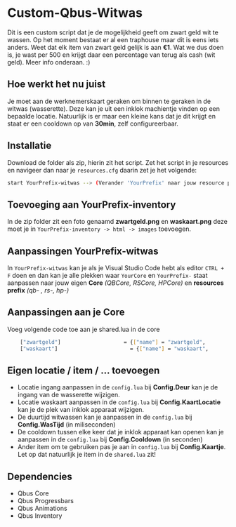 # Custom-Qbus-Witwas

Dit is een custom script dat je de mogelijkheid geeft om zwart geld wit te wassen. Op het moment bestaat er al een traphouse maar dit is eens iets anders. 
Weet dat elk item van zwart geld gelijk is aan **€1**. Wat we dus doen is, je wast per 500 en krijgt daar een percentage van terug als cash (wit geld). Meer info onderaan. :)

## Hoe werkt het nu juist
Je moet aan de werknemerskaart geraken om binnen te geraken in de witwas (wasserette). Deze kan je uit een inklok machientje vinden op een bepaalde locatie. Natuurlijk is er maar 
een kleine kans dat je dit krijgt en staat er een cooldown op van **30min**, zelf configureerbaar.

## Installatie
Download de folder als zip, hierin zit het script. Zet het script in je resources en navigeer dan naar je `resources.cfg` daarin zet je het volgende:

```bash
start YourPrefix-witwas --> (Verander 'YourPrefix' naar jouw resource prefix (qb- of rs- of hp-,...)
```

## Toevoeging aan YourPrefix-inventory
In de zip folder zit een foto genaamd **zwartgeld.png** en **waskaart.png** deze moet je in `YourPrefix-inventory -> html -> images` toevoegen.


## Aanpassingen YourPrefix-witwas
In `YourPrefix-witwas` kan je als je Visual Studio Code hebt als editor `CTRL + F` doen en dan kan je 
alle plekken waar `YourCore` en `YourPrefix-` staat aanpassen naar jouw eigen **Core** *(QBCore, RSCore, HPCore)* en **resources prefix** *(qb- , rs-, hp-)*

## Aanpassingen aan je Core
Voeg volgende code toe aan je shared.lua in de core
```bash
	["zwartgeld"] 	  	 	 	  	 = {["name"] = "zwartgeld",           		    ["label"] = "Zwart geld",	 			    ["weight"] = 1, 		["type"] = "item", 		["image"] = "zwartgeld.png", 		 	["unique"] = false, 	["useable"] = true, 	["shouldClose"] = true,    ["combinable"] = nil,   ["description"] = "Zeer vies geld"},
	["waskaart"] 	  	 	 	  	   = {["name"] = "waskaart",           		      ["label"] = "Wasserette kaart",	 		["weight"] = 1, 		["type"] = "item", 		["image"] = "waskaart.png", 		 	["unique"] = false, 	["useable"] = true, 	["shouldClose"] = true,    ["combinable"] = nil,   ["description"] = "Werkt u bij de wasserette?"},

```

## Eigen locatie / item / ... toevoegen
- Locatie ingang aanpassen in de `config.lua` bij **Config.Deur** kan je de ingang van de wasserette wijzigen.
- Locatie waskaart aanpassen in  de `config.lua` bij **Config.KaartLocatie** kan je de plek van inklok apparaat wijzigen.
- De duurtijd witwassen kan je aanpassen in de `config.lua` bij **Config.WasTijd** (in miliseconden)
- De cooldown tussen elke keer dat je inklok apparaat kan openen kan je aanpassen in de `config.lua` bij **Config.Cooldown** (in seconden)
- Ander item om te gebruiken pas je aan in `config.lua` bij **Config.Kaartje**. Let op dat natuurlijk je item in de `shared.lua` zit!

## Dependencies
- Qbus Core
- Qbus Progressbars
- Qbus Animations
- Qbus Inventory
